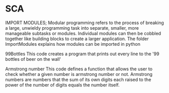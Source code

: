 # SCA
IMPORT MODULES;
Modular programming refers to the process of breaking a large, unwieldy programming task into separate, smaller, more manageable subtasks or modules. 
Individual modules can then be cobbled together like building blocks to create a larger application.
The folder ImportModules explains how modules can be imported in python

99Bottles
This code creates a program that prints out every line to the '99 bottles of beer on the wall'

Armstrong number
This code defines a function that allows the user to check whether a given number is armstrong number or not.
Armstrong numbers are numbers that the sum of its own digits each raised to the power of the number of digits equals the number itself.
